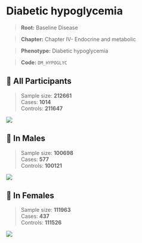 # Diabetic hypoglycemia

> **Root:** Baseline Disease  

> **Chapter:** Chapter IV- Endocrine and metabolic  

> **Phenotype:** Diabetic hypoglycemia  

> **Code:** `DM_HYPOGLYC`

## 🧪 All Participants  
> Sample size: **212661**  
> Cases: **1014**  
> Controls: **211647**
<img src="/Disease/Figures/ALL/Incidence/DM_HYPOGLYC.png"/>
<CsvTable src="/Disease/Data/ALL/Incidence/COX_DM_HYPOGLYC.csv" label="🔍 View full results" />

## 👨 In Males  
> Sample size: **100698**  
> Cases: **577**  
> Controls: **100121**
<img src="/Disease/Figures/Male/Incidence/DM_HYPOGLYC.png"/>
<CsvTable src="/Disease/Data/Male/Incidence/COX_DM_HYPOGLYC.csv" label="🔍 View full results" />

## 👩 In Females  
> Sample size: **111963**  
> Cases: **437**  
> Controls: **111526**
<img src="/Disease/Figures/Female/Incidence/DM_HYPOGLYC.png"/>
<CsvTable src="/Disease/Data/Female/Incidence/COX_DM_HYPOGLYC.csv" label="🔍 View full results" />
